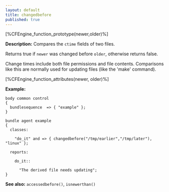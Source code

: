 ```yaml
---
layout: default
title: changedbefore
published: true
---
```


[%CFEngine_function_prototype(newer,older)%]

**Description:** Compares the `ctime` fields of two files.

Returns true if `newer` was changed before `older`, otherwise returns false.

Change times include both file permissions and file contents.
Comparisons like this are normally used for updating files (like the
'make' command).

[%CFEngine_function_attributes(newer, older)%]

**Example:**

```cf3
body common control
{
  bundlesequence  => { "example" };
}

bundle agent example
{
  classes:

    "do_it" and => { changedbefore("/tmp/earlier","/tmp/later"), "linux" };

  reports:

    do_it::

      "The derived file needs updating";
}
```

**See also:** `accessedbefore()`, `isnewerthan()`
